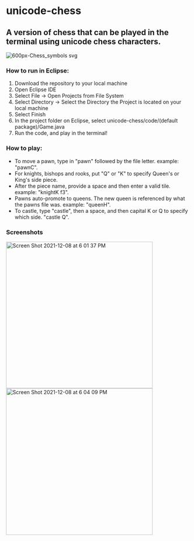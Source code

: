 # unicode-chess

## A version of chess that can be played in the terminal using unicode chess characters.
![600px-Chess_symbols svg](https://github.com/samzorps/unicode-chess/assets/63939307/2904cb45-dd9a-4fdc-87c8-832ad950a795)

### How to run in Eclipse:

1. Download the repository to your local machine
2. Open Eclipse IDE
3. Select File -> Open Projects from File System
4. Select Directory -> Select the Directory the Project is located on your local machine
5. Select Finish
6. In the project folder on Eclipse, select unicode-chess/code/(default package)/Game.java
7. Run the code, and play in the terminal!

### How to play:
- To move a pawn, type in "pawn" followed by the file letter. example: "pawnC".
- For knights, bishops and rooks, put "Q" or "K" to specify Queen's or King's side piece.
- After the piece name, provide a space and then enter a valid tile. example: "knightK f3".
- Pawns auto-promote to queens. The new queen is referenced by what the pawns file was. example: "queenH".
- To castle, type "castle", then a space, and then capital K or Q to specify which side. "castle Q".

  
### Screenshots
<img width="401" alt="Screen Shot 2021-12-08 at 6 01 37 PM" src="https://github.com/samzorps/unicode-chess/assets/63939307/6a1001da-5350-43f6-ab18-fed5a0e2916a">
<img width="401" alt="Screen Shot 2021-12-08 at 6 04 09 PM" src="https://github.com/samzorps/unicode-chess/assets/63939307/c318aa90-582a-49b9-8086-44fbc1fa0b17">
